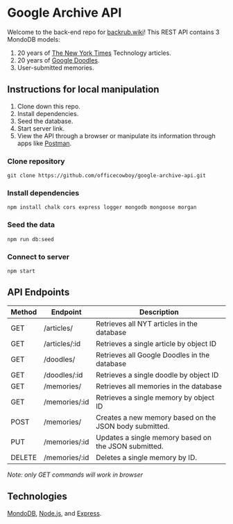 # Google Archive API

Welcome to the back-end repo for [backrub.wiki](https://backrub.wiki/)! This REST API contains 3 MondoDB models:

1) 20 years of [The New York Times](https://www.nytimes.com/section/technology) Technology articles.
2) 20 years of [Google Doodles](https://www.google.com/doodles).
3) User-submitted memories.

## Instructions for local manipulation

1) Clone down this repo.
2) Install dependencies.
3) Seed the database.
4) Start server link.
5) View the API through a browser or manipulate its information through apps like [Postman](https://www.postman.com).

### Clone repository

```
git clone https://github.com/officecowboy/google-archive-api.git
```

### Install dependencies

```
npm install chalk cors express logger mongodb mongoose morgan
```

### Seed the data

```
npm run db:seed
```

### Connect to server

```
npm start
````

## API Endpoints

| Method | Endpoint         | Description             |
| ------ | ---------------- | ----------------------- |
| GET    | /articles/             | Retrieves all NYT articles in the database   |
| GET    | /articles/:id          | Retrieves a single article by object ID  |
| GET    | /doodles/   | Retrieves all Google Doodles in the database |
| GET    | /doodles/:id | Retrieves a single doodle by object ID  |
| GET    | /memories/   | Retrieves all memories in the database |
| GET    | /memories/:id | Retrieves a single memory by object ID  |
| POST  | /memories/ | Creates a new memory based on the JSON body submitted.   |
| PUT    | /memories/:id | Updates a single memory based on the JSON submitted.    |
| DELETE | /memories/:id | Deletes a single memory by ID.    |

*Note: only GET commands will work in browser*

## Technologies

[MondoDB](https://www.mongodb.com/), [Node.js](https://nodejs.org/en/), and [Express](https://expressjs.com/).